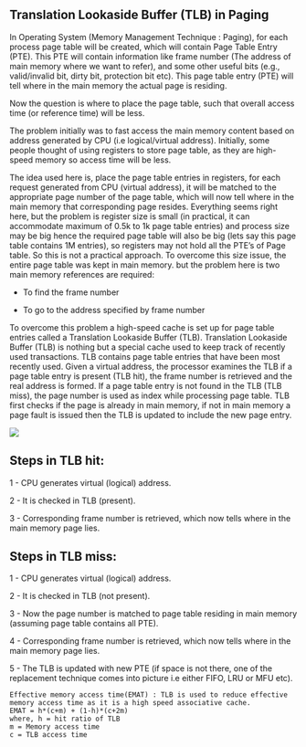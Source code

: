 ## Translation Lookaside Buffer (TLB) in Paging

In Operating System (Memory Management Technique : Paging), for each process page table will be created, which will contain Page Table Entry (PTE). This PTE will contain information like frame number (The address of main memory where we want to refer), and some other useful bits (e.g., valid/invalid bit, dirty bit, protection bit etc). This page table entry (PTE) will tell where in the main memory the actual page is residing. 

Now the question is where to place the page table, such that overall access time (or reference time) will be less. 

The problem initially was to fast access the main memory content based on address generated by CPU (i.e logical/virtual address). Initially, some people thought of using registers to store page table, as they are high-speed memory so access time will be less. 

The idea used here is, place the page table entries in registers, for each request generated from CPU (virtual address), it will be matched to the appropriate page number of the page table, which will now tell where in the main memory that corresponding page resides. Everything seems right here, but the problem is register size is small (in practical, it can accommodate maximum of 0.5k to 1k page table entries) and process size may be big hence the required page table will also be big (lets say this page table contains 1M entries), so registers may not hold all the PTE’s of Page table. So this is not a practical approach. 
To overcome this size issue, the entire page table was kept in main memory. but the problem here is two main memory references are required: 

- To find the frame number 
 
- To go to the address specified by frame number 
 
To overcome this problem a high-speed cache is set up for page table entries called a Translation Lookaside Buffer (TLB). Translation Lookaside Buffer (TLB) is nothing but a special cache used to keep track of recently used transactions. TLB contains page table entries that have been most recently used. Given a virtual address, the processor examines the TLB if a page table entry is present (TLB hit), the frame number is retrieved and the real address is formed. If a page table entry is not found in the TLB (TLB miss), the page number is used as index while processing page table. TLB first checks if the page is already in main memory, if not in main memory a page fault is issued then the TLB is updated to include the new page entry. 

![](https://github.com/nu11secur1ty/Kernel-and-Types-of-kernels/blob/master/TLB/screen/tlb1.jpg)

## Steps in TLB hit: 
 

1  - CPU generates virtual (logical) address. 
 
2  - It is checked in TLB (present). 
 
3 - Corresponding frame number is retrieved, which now tells where in the main memory page lies. 
 
## Steps in TLB miss: 
 

1 - CPU generates virtual (logical) address. 
 
2 - It is checked in TLB (not present). 
 
3 - Now the page number is matched to page table residing in main memory (assuming page table contains all PTE). 
 
4 - Corresponding frame number is retrieved, which now tells where in the main memory page lies. 
 
5 - The TLB is updated with new PTE (if space is not there, one of the replacement technique comes into picture i.e either FIFO, LRU or MFU etc). 

```
Effective memory access time(EMAT) : TLB is used to reduce effective memory access time as it is a high speed associative cache. 
EMAT = h*(c+m) + (1-h)*(c+2m) 
where, h = hit ratio of TLB 
m = Memory access time 
c = TLB access time 
```
